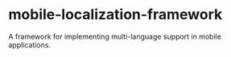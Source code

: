 # mobile-localization-framework
A framework for implementing multi-language support in mobile applications.
